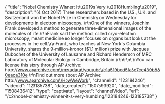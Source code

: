 {
    "title": "Nobel Chemistry Winner: It\u2019s Very \u2018Humbling\u2019",
    "description": "(4 Oct 2017) Three researchers based in the U.S., U.K. and Switzerland won the Nobel Prize in Chemistry on Wednesday for developments in electron microscopy. \r\nOne of the winners, Joachim Frank developed a method to generate three-dimensional images of the molecules of life.\r\nFrank said the method, called cryo-electron microscopy, meant medicine no longer focuses on organs but looks at the processes in the cell.\r\nFrank, who teaches at New York's Columbia University, shares the 9-million-kronor ($1.1 million) prize with Jacques Dubochet of the University of Lausanne and Richard Henderson of MRC Laboratory of Molecular Biology in Cambridge, Britain.\r\n\r\n\r\nYou can license this story through AP Archive: http:\/\/www.aparchive.com\/metadata\/youtube\/c1a519bcd5fa8e7ce439b880eaca310e \r\nFind out more about AP Archive: http:\/\/www.aparchive.com\/HowWeWork",
    "channelid": "123184246",
    "videoid": "123185738",
    "date_created": "1507593920",
    "date_modified": "1508436412",
    "type": "captivate",
    "layout": "channelVideo",
    "url": "\/c2\/nobel-chemistry-winner-it-s-very-humbling\/123184246-123185738"
}